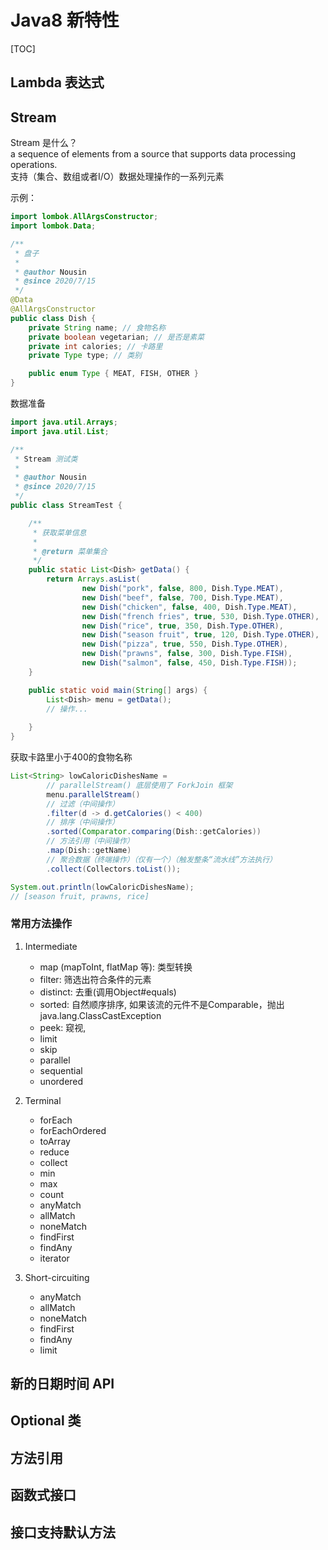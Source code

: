 # Java8 新特性

[TOC]

## Lambda 表达式



## Stream
Stream 是什么？  
a sequence of elements from a source that supports data processing operations.  
支持（集合、数组或者I/O）数据处理操作的一系列元素

示例：
```java
import lombok.AllArgsConstructor;
import lombok.Data;

/**
 * 盘子
 *
 * @author Nousin
 * @since 2020/7/15
 */
@Data
@AllArgsConstructor
public class Dish {
    private String name; // 食物名称
    private boolean vegetarian; // 是否是素菜
    private int calories; // 卡路里
    private Type type; // 类别

    public enum Type { MEAT, FISH, OTHER }
}
```
数据准备
```java
import java.util.Arrays;
import java.util.List;

/**
 * Stream 测试类
 *
 * @author Nousin
 * @since 2020/7/15
 */
public class StreamTest {

    /**
     * 获取菜单信息
     *
     * @return 菜单集合
     */
    public static List<Dish> getData() {
        return Arrays.asList(
                new Dish("pork", false, 800, Dish.Type.MEAT),
                new Dish("beef", false, 700, Dish.Type.MEAT),
                new Dish("chicken", false, 400, Dish.Type.MEAT),
                new Dish("french fries", true, 530, Dish.Type.OTHER),
                new Dish("rice", true, 350, Dish.Type.OTHER),
                new Dish("season fruit", true, 120, Dish.Type.OTHER),
                new Dish("pizza", true, 550, Dish.Type.OTHER),
                new Dish("prawns", false, 300, Dish.Type.FISH),
                new Dish("salmon", false, 450, Dish.Type.FISH));
    }

    public static void main(String[] args) {
        List<Dish> menu = getData();
        // 操作...
        
    }
}
```
获取卡路里小于400的食物名称
```java
List<String> lowCaloricDishesName = 
        // parallelStream() 底层使用了 ForkJoin 框架
        menu.parallelStream()
        // 过滤（中间操作）
        .filter(d -> d.getCalories() < 400) 
        // 排序（中间操作）
        .sorted(Comparator.comparing(Dish::getCalories))
        // 方法引用（中间操作）
        .map(Dish::getName)
        // 聚合数据（终端操作）（仅有一个）（触发整条“流水线”方法执行）
        .collect(Collectors.toList());

System.out.println(lowCaloricDishesName);
// [season fruit, prawns, rice]
```

### 常用方法操作

1. Intermediate

    * map (mapToInt, flatMap 等): 类型转换
    * filter: 筛选出符合条件的元素
    * distinct: 去重(调用Object#equals)
    * sorted: 自然顺序排序, 如果该流的元件不是Comparable，抛出java.lang.ClassCastException
    * peek: 窥视, 
    * limit
    * skip
    * parallel
    * sequential
    * unordered

1. Terminal

    * forEach
    * forEachOrdered
    * toArray
    * reduce
    * collect
    * min
    * max
    * count
    * anyMatch
    * allMatch
    * noneMatch
    * findFirst
    * findAny
    * iterator

1. Short-circuiting

    * anyMatch
    * allMatch
    * noneMatch
    * findFirst
    * findAny
    * limit


## 新的日期时间 API


## Optional 类



## 方法引用



## 函数式接口



## 接口支持默认方法
